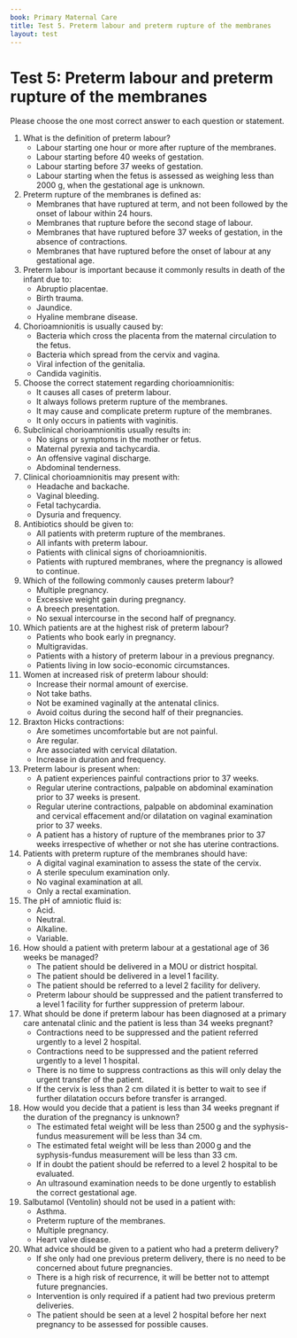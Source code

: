 ```yaml
---
book: Primary Maternal Care
title: Test 5. Preterm labour and preterm rupture of the membranes
layout: test
---
```


# Test 5: Preterm labour and preterm rupture of the membranes

Please choose the one most correct answer to each question or statement.

1.	What is the definition of preterm labour?
	-	Labour starting one hour or more after rupture of the membranes.
	-	Labour starting before 40 weeks of gestation.
	+	Labour starting before 37 weeks of gestation.
	-	Labour starting when the fetus is assessed as weighing less than 2000 g, when the gestational age is unknown.
2.	Preterm rupture of the membranes is defined as:
	-	Membranes that have ruptured at term, and not been followed by the onset of labour within 24 hours.
	-	Membranes that rupture before the second stage of labour.
	+	Membranes that have ruptured before 37 weeks of gestation, in the absence of contractions.
	-	Membranes that have ruptured before the onset of labour at any gestational age.
3.	Preterm labour is important because it commonly results in death of the infant due to:
	-	Abruptio placentae.
	-	Birth trauma.
	-	Jaundice.
	+	Hyaline membrane disease.
4.	Chorioamnionitis is usually caused by:
	-	Bacteria which cross the placenta from the maternal circulation to the fetus.
	+	Bacteria which spread from the cervix and vagina.
	-	Viral infection of the genitalia.
	-	Candida vaginitis.
5.	Choose the correct statement regarding chorioamnionitis:
	-	It causes all cases of preterm labour.
	-	It always follows preterm rupture of the membranes.
	+	It may cause and complicate preterm rupture of the membranes.
	-	It only occurs in patients with vaginitis.
6.	Subclinical chorioamnionitis usually results in:
	+	No signs or symptoms in the mother or fetus.
	-	Maternal pyrexia and tachycardia.
	-	An offensive vaginal discharge.
	-	Abdominal tenderness.
7.	Clinical chorioamnionitis may present with:
	-	Headache and backache.
	-	Vaginal bleeding.
	+	Fetal tachycardia.
	-	Dysuria and frequency.
8.	Antibiotics should be given to:
	-	All patients with preterm rupture of the membranes.
	-	All infants with preterm labour.
	+	Patients with clinical signs of chorioamnionitis.
	-	Patients with ruptured membranes, where the pregnancy is allowed to continue.
9.	Which of the following commonly causes preterm labour?
	+	Multiple pregnancy.
	-	Excessive weight gain during pregnancy.
	-	A breech presentation.
	-	No sexual intercourse in the second half of pregnancy.
10.	Which patients are at the highest risk of preterm labour?
	-	Patients who book early in pregnancy.
	-	Multigravidas.
	+	Patients with a history of preterm labour in a previous pregnancy.
	-	Patients living in low socio-economic circumstances.
11.	Women at increased risk of preterm labour should:
	-	Increase their normal amount of exercise.
	-	Not take baths.
	-	Not be examined vaginally at the antenatal clinics.
	+	Avoid coitus during the second half of their pregnancies.
12.	Braxton Hicks contractions:
	+	Are sometimes uncomfortable but are not painful.
	-	Are regular.
	-	Are associated with cervical dilatation.
	-	Increase in duration and frequency.
13.	Preterm labour is present when:
	-	A patient experiences painful contractions prior to 37 weeks.
	-	Regular uterine contractions, palpable on abdominal examination prior to 37 weeks is present.
	+	Regular uterine contractions, palpable on abdominal examination and cervical effacement and/or dilatation on vaginal examination prior to 37 weeks.
	-	A patient has a history of rupture of the membranes prior to 37 weeks irrespective of whether or not she has uterine contractions.
14.	Patients with preterm rupture of the membranes should have:
	-	A digital vaginal examination to assess the state of the cervix.
	+	A sterile speculum examination only.
	-	No vaginal examination at all.
	-	Only a rectal examination.
15.	The pH of amniotic fluid is:
	-	Acid.
	-	Neutral.
	+	Alkaline.
	-	Variable.
16.	How should a patient with preterm labour at a gestational age of 36 weeks be managed?
	+	The patient should be delivered in a MOU or district hospital.
	-	The patient should be delivered in a level 1 facility.
	-	The patient should be referred to a level 2 facility for delivery.
	-	Preterm labour should be suppressed and the patient transferred to a level 1 facility for further suppression of preterm labour.
17.	What should be done if preterm labour has been diagnosed at a primary care antenatal clinic and the patient is less than 34 weeks pregnant?
	+	Contractions need to be suppressed and the patient referred urgently to a level 2 hospital.
	-	Contractions need to be suppressed and the patient referred urgently to a level 1 hospital.
	-	There is no time to suppress contractions as this will only delay the urgent transfer of the patient.
	-	If the cervix is less than 2 cm dilated it is better to wait to see if further dilatation occurs before transfer is arranged.
18.	How would you decide that a patient is less than 34 weeks pregnant if the duration of the pregnancy is unknown?
	-	The estimated fetal weight will be less than 2500 g and the syphysis-fundus measurement will be less than 34 cm.
	+	The estimated fetal weight will be less than 2000 g and the syphysis-fundus measurement will be less than 33 cm.
	-	If in doubt the patient should be referred to a level 2 hospital to be evaluated.
	-	An ultrasound examination needs to be done urgently to establish the correct gestational age.
19.	Salbutamol (Ventolin) should not be used in a patient with:
	-	Asthma.
	-	Preterm rupture of the membranes.
	-	Multiple pregnancy.
	+	Heart valve disease.
20.	What advice should be given to a patient who had a preterm delivery?
	-	If she only had one previous preterm delivery, there is no need to be concerned about future pregnancies.
	-	There is a high risk of recurrence, it will be better not to attempt future pregnancies.
	-	Intervention is only required if a patient had two previous preterm deliveries.
	+	The patient should be seen at a level 2 hospital before her next pregnancy to be assessed for possible causes. 
